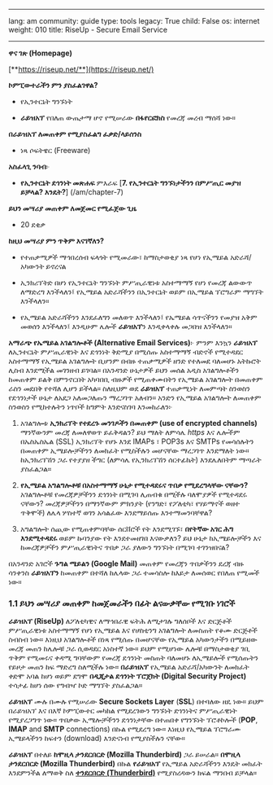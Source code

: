 

---

lang: am
community: guide
type: tools
legacy: True
child: False
os: internet
weight: 010
title: RiseUp - Secure Email Service

---

**ዋና ገጽ (Homepage)**

[**https://riseup.net/**](https://riseup.net/)


**ኮምፒውተራችን ምን ያስፈልገዋል?**

- የኢንተርኔት ግንኙነት

- **ራይዝአፕ** የበለጠ ውጤታማ ሆኖ የሚሠራው **በፋየርፎክስ** የመረጃ መረብ ማሰሻ ነው። 


**በራይዝአፕ ለመጠቀም የሚያስፈልግ ፈቃድ/ላይሰንስ**

- ነጻ ሶፍትዌር (Freeware)


**አስፈላጊ ንባብ**፦

- **የኢንተርኔት ደኅንነት መጽሐፍ** ምእራፍ [**7. የኢንተርኔት ግንኙነታችንን በምሥጢር መያዝ ይቻላል? እንዴት?**] (/am/chapter-7)


**ይህን መሣሪያ መጠቀም ለመጀመር የሚፈጀው ጊዜ**

- 20 ደቂቃ


**ከዚህ መሣሪያ ምን ጥቅም እናገኛለን?**

- የተጠቃሚዎች ማኅበረሰብ ፍላጎት የሚመራው፣ ከማስታወቂያ ነጻ የሆነ የኢሜይል አድራሻ/አካውንት ይኖረናል

- ኢንክሪፕትድ በሆነ የኢንተርኔት ግንኙነት ምሥጢራዊነቱ አስተማማኝ የሆነ የመረጃ ልውውጥ ለማድረግ እንችላለን፤ የኢሜይል አድራሻችንን በኢንተርኔት ወይም በኢሜይል ፕሮግራም ማግኘት እንችላለን። 

- የኢሜይል አድራሻችንን እንደፈለግን መለወጥ እንችላለን፤ የኤሜይል ሳጥናችንን የመያዝ አቅም መወሰን እንችላለን፤ እንዲሁም ሌሎች **ራይዝአፕ**ን እንዲቀላቀሉ መጋበዝ እንችላለን። 


<a name="alternatives"></a>

**አማራጭ የኤሜይል አገልግሎቶች (Alternative Email Services)**፦ ምንም እንኳን **ራይዝአፕ** ለኢንተርኔት ምሥጢራዊነት እና ደኅንነት ቅድሚያ በሚሰጡ አስተማማኝ ብድኖች የሚተዳደር አስተማማኝ የኢሜይል አገልግሎት ቢሆንም በብዙ ተጠቃሚዎች ዘንድ የተለመደ ባለመሆኑ አትኩሮት ሊስብ እንደሚችል መገንዘብ ይገባል። በአንዳንድ ሁኔታዎች ይህን መሰል አዲስ አገልግሎቶችን ከመጠቀም ይልቅ በምንኖርበት አካባበቢ ብዙዎች የሚጠቀሙበትን የኢሜይል አገልግሎት በመጠቀም ራስን መደበቅ የተሻለ ሊሆን ይችላል። ስለዚህም ወደ **ራይዝአፕ** ተጠቃሚነት ለመምጣት ስንወስን የደኅንነታች ሁኔታ ለአደጋ አለመጋለጡን ማረጋገጥ አለብን። አንድን የኢሜይል አገልግሎት ለመጠቀም ስንወስን የሚከተሉትን ነጥቦች ከግምት እንድናስገባ እንመከራለን፦

1. አገልግሎቱ **ኢንክሪፕት የተደረጉ መንገዶችን በመጠቀም (use of encrypted channels)** ማንኛውንም መረጃ ለመለዋወጥ ይፈቅዳልን? ይህ ማለት ለምሳሌ *https* እና ሌሎችም በኤስኤስኤል (SSL) ኢንክሪፕት የሆኑ እንደ IMAPs ፣ POP3s እና SMTPs የመሳሰሉትን በመጠቀም ኢሜይሎቻችንን ለመክፈት የሚስችሉን መሆናቸው ማረጋገጥ እንደማለት ነው። ከኢንክሪፕሽን ጋራ የተያያዘ ችግር (ለምሳሌ የኢንክሪፕሽን ሰርተፊኬት) እንደሌለበትም ማጣራት ያስፈልጋል።

2. **የኢሜይል  አግልግሎቶቹ በአስተማማኝ ሁኔታ የሚተዳደሩና ጥበቃ የሚደረግላቸው ናቸውን?** አገልግሎቶቹ የመረጃዎቻችንን ደኅንነት በሚገባ ሊጠብቁ በሚችሉ ባለሞያዎች የሚተዳደሩ ናቸውን? መረጃዎቻችንን በማንኛውም ምክንያት (የንግድ፣ የፖለቲካ፣ የሃይማኖች ወዘተ ጥቅሞች) ለሌላ ሦስተኛ ወገን አሳልፈው እንደማይሰጡ እንተማመንባቸዋል?

3. አግልግሎት ሰጪው የሚጠቀምባቸው ሰርቨሮች የት እንደሚገኙ፣ **በየትኛው አገር ሕግ እንደሚተዳደሩ** ወይም ኩባንያው የት እንደተመዘገበ እናውቃለን? ይህ ሁኔታ ከኢሜይሎቻችን እና ከመረጃዎቻችን ምሥጢራዊነትና ጥበቃ ጋራ ያለውን ግንኙነት በሚገባ ተገንዝበናል?

በአንዳንድ አገሮች **ጉግል ሜይልን (Google Mail)** መጠቀም የመረጃን ጥበቃችንን ደረጃ ብዙ ሳንቀንስ **ራይዝአፕን** ከመጠቀም በተሻለ ከሌላው ጋራ ተመሳስሎ ከእይታ ለመሰወር የበለጠ የሚመች ነው። 


### 1.1 ይህን መሣሪያ መጠቀም ከመጀመራችን በፊት ልናውቃቸው የሚገቡ ነገሮች ###
 
**ራይዝአፕ (RiseUp)** ለፖለቲካዊና ለማኅበራዊ ፍትሕ ለሚታገሉ ግለሰቦች እና ድርጅቶች ምሥጢራዊነቱ አስተማማኝ የሆነ የኢሜይል እና የሆስቲንግ አገልግሎት ለመስጠት የቆሙ ድርጅቶች ስብስብ ነው። እነዚህ አገልግሎቶች በነጻ የሚሰጡ በመሆናቸው የኢሜይል አካውንታችን በሚይዘው መረጃ መጠን ከሌሎቹ ጋራ ሲወዳደር አነስተኛ ነው። ይህም የሚሆነው ሌሎቹ በማስታወቂያ ገቢ ጥቅም የሚመሩና ቀዳሚ ግባቸውም የመረጃ ደኅንነት መስጠት ባለመሆኑ ለኢሜይሎች የሚሰጡትን የይዞታ መጠን ከፍ ማድረግ ስለሚችሉ ነው። **በራይዝአፕ** የኢሜይል አድራሻ/አካውንት ለመክፈት ቀድሞ አባል ከሆነ ወይም ደግሞ **በዲጂታል ደኅንነት ፕሮጀክት (Digital Security Project)** ተሳታፊ ከሆነ ሰው የግብዣ ኮድ ማግኘት ያስፈልጋል። 


**ራይዝአፕ** ሙሉ በሙሉ የሚሠራው **Secure Sockets Layer** (**SSL**) በተባለው ዘዴ ነው። ይህም በራይዝአፕ እና በእኛ ኮምፒውተር  መካከል የሚደረገውን ግንኙነት ደኀንነትና ምሥጢራዊነት የሚያረጋግጥ ነው። ጥበቃው ኢሜሎቻችንን ደኅንነታቸው በተጠበቀ የግንኙነት ፕሮቶኮሎች (**POP**, **IMAP** and **SMTP** connections) በኩል የሚደረግ ነው። እነዚህ የኢሜይል ፕሮግራሙ ኢሜይላችንን ከፍተን (download) እንድናነብ የሚያስችሉን ናቸው።


**ራይዝአፕ** በተለይ **ከሞዚላ ታንደርበርድ (Mozilla Thunderbird)** ጋራ ይሠራል። **በሞዚላ ታንደርበርድ (Mozilla Thunderbird)** በኩል **የራይዝአፕ** የኢሜይል አድራሻችንን እንዴት መክፈት እንደምንችል ለማወቅ ስለ [**ተንደርበርድ (Thunderbird)**](http://securityinabox.org/am/thunderbird) የሚያስረዳውን ክፍል ማንበብ ይቻላል።

